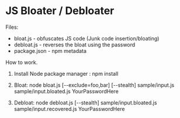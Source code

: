 
# JS Bloater / Debloater 

Files:
- bloat.js       - obfuscates  JS code (Junk code insertion/bloating)
- debloat.js     - reverses the bloat using the password
- package.json   - npm metadata

How to work.
1. Install Node package manager :
   npm install

2. Bloat:
   node bloat.js [--exclude=foo,bar] [--stealth] sample/input.js sample/input.bloated.js YourPasswordHere

3. Debloat:
   node debloat.js [--stealth] sample/input.bloated.js sample/input.recovered.js YourPasswordHere

